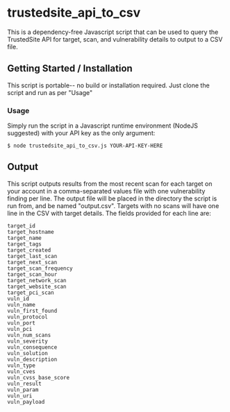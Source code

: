 # trustedsite_api_to_csv

This is a dependency-free Javascript script that can be used to query the TrustedSite API for target, scan, and vulnerability details to output to a CSV file.

## Getting Started / Installation

This script is portable-- no build or installation required. Just clone the script and run as per "Usage"

### Usage

Simply run the script in a Javascript runtime environment (NodeJS suggested) with your API key as the only argument:

```
$ node trustedsite_api_to_csv.js YOUR-API-KEY-HERE
```

## Output

This script outputs results from the most recent scan for each target on your account in a comma-separated values file with one vulnerability finding per line. The output file will be placed in the directory the script is run from, and be named "output.csv". Targets with no scans will have one line in the CSV with target details. The fields provided for each line are:


    target_id
    target_hostname
    target_name
    target_tags
    target_created
    target_last_scan
    target_next_scan
    target_scan_frequency
    target_scan_hour
    target_network_scan
    target_website_scan
    target_pci_scan
    vuln_id
    vuln_name
    vuln_first_found
    vuln_protocol
    vuln_port
    vuln_pci
    vuln_num_scans
    vuln_severity
    vuln_consequence
    vuln_solution
    vuln_description
    vuln_type
    vuln_cves
    vuln_cvss_base_score
    vuln_result
    vuln_param
    vuln_uri
    vuln_payload
